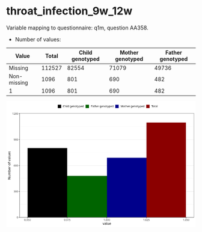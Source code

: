 # throat_infection_9w_12w
Variable mapping to questionnaire: q1m, question AA358.
- Number of values:

| Value | Total | Child genotyped | Mother genotyped | Father genotyped |
| ----- | ----- | --------------- | ---------------- | ---------------- |
| Missing | 112527 | 82554 | 71079 | 49736 |
| Non-missing | 1096 | 801 | 690 | 482 |
| 1 | 1096 | 801 | 690 | 482 |



![](throat_infection_9w_12w_n.png)



